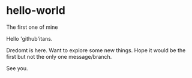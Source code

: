 # hello-world
The first one of mine

Hello 'github'itans.

Dredomt is here. Want to explore some new things. Hope it would be the first but not the only one message/branch.

See you.

